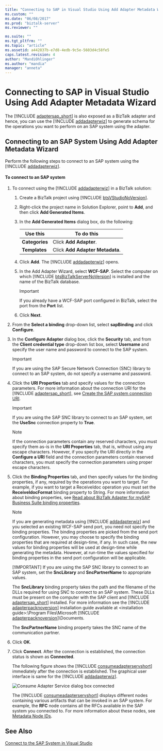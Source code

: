 ```yaml
---
title: "Connecting to SAP in Visual Studio Using Add Adapter Metadata Wizard | Microsoft Docs"
ms.custom: ""
ms.date: "06/08/2017"
ms.prod: "biztalk-server"
ms.reviewer: ""

ms.suite: ""
ms.tgt_pltfrm: ""
ms.topic: "article"
ms.assetid: a442837b-e7d8-4edb-9c5e-5603d4c58fe5
caps.latest.revision: 4
author: "MandiOhlinger"
ms.author: "mandia"
manager: "anneta"
---
```

# Connecting to SAP in Visual Studio Using Add Adapter Metadata Wizard
The [!INCLUDE [adaptersap_short](../../includes/adaptersap-short-md.md)] is also exposed as a BizTalk adapter and hence, you can use the [!INCLUDE [addadapterwiz](../../includes/addadapterwiz-md.md)] to generate schema for the operations you want to perform on an SAP system using the adapter.  

## Connecting to an SAP System Using Add Adapter Metadata Wizard  
 Perform the following steps to connect to an SAP system using the [!INCLUDE [addadapterwiz](../../includes/addadapterwiz-md.md)].  

#### To connect to an SAP system  

1. To connect using the [!INCLUDE [addadapterwiz](../../includes/addadapterwiz-md.md)] in a BizTalk solution:  

   1. Create a BizTalk project using [!INCLUDE [btsVStudioNoVersion](../../includes/btsvstudionoversion-md.md)].  

   2. Right-click the project name in Solution Explorer, point to **Add**, and then click **Add Generated Items**.  

   3. In the **Add Generated Items** dialog box, do the following:  


      |          Use this           |                  To do this                  |
      |-----------------------------|----------------------------------------------|
      | <strong>Categories</strong> |     Click <strong>Add Adapter</strong>.      |
      | <strong>Templates</strong>  | Click <strong>Add Adapter Metadata</strong>. |


   4. Click <strong>Add</strong>. The [!INCLUDE [addadapterwiz](../../includes/addadapterwiz-md.md)] opens.  

   5. In the Add Adapter Wizard, select <strong>WCF-SAP</strong>. Select the computer on which [!INCLUDE [btsBizTalkServerNoVersion](../../includes/btsbiztalkservernoversion-md.md)] is installed and the name of the BizTalk database.  

      > [!IMPORTANT]
      >  If you already have a WCF-SAP port configured in BizTalk, select the port from the **Port** list.  

   6. Click **Next**.  

2. From the **Select a binding** drop-down list, select **sapBinding** and click **Configure**.  

3. In the **Configure Adapter** dialog box, click the **Security** tab, and from the **Client credential type** drop-down list box, select **Username** and specify the user name and password to connect to the SAP system.  

   > [!IMPORTANT]
   >  If you are using the SAP Secure Network Connection (SNC) library to connect to an SAP system, do not specify a username and password.  

4. Click the <strong>URI Properties</strong> tab and specify values for the connection parameters. For more information about the connection URI for the [!INCLUDE [adaptersap_short](../../includes/adaptersap-short-md.md)], see [Create the SAP system connection URI](../../adapters-and-accelerators/adapter-sap/create-the-sap-system-connection-uri.md).  

   > [!IMPORTANT]
   >  If you are using the SAP SNC library to connect to an SAP system, set the **UseSnc** connection property to **True**.  

   > [!NOTE]
   >  If the connection parameters contain any reserved characters, you must specify them as-is in the **URI Properties** tab, that is, without using any escape characters. However, if you specify the URI directly in the **Configure a URI** field and the connection parameters contain reserved characters, you must specify the connection parameters using proper escape characters.  

5. Click the **Binding Properties** tab, and then specify values for the binding properties, if any, required by the operations you want to target. For example, if you want to target a ReceiveIdoc operation you must set the **ReceiveIdocFormat** binding property to String. For more information about binding properties, see [Read about BizTalk Adapter for mySAP Business Suite binding properties](../../adapters-and-accelerators/adapter-sap/read-about-biztalk-adapter-for-mysap-business-suite-binding-properties.md).  

   > [!NOTE]
   >  If you are generating metadata using [!INCLUDE [addadapterwiz](../../includes/addadapterwiz-md.md)] and you selected an existing WCF-SAP send port, you need not specify the binding properties. The binding properties are picked from the send port configuration. However, you may choose to specify the binding properties that are required at design-time, if any. In such case, the new values for binding properties will be used at design-time while generating the metadata. However, at run-time the values specified for binding properties in the send port configuration will be applicable.  
   > 
   > [!IMPORTANT]
   >  If you are using the SAP SNC library to connect to an SAP system, set the **SncLibrary** and **SncPartnerName** to appropriate values.  
   > 
   >  The <strong>SncLibrary</strong> binding property takes the path and the filename of the DLLs required for using SNC to connect to an SAP system. These DLLs must be present on the computer with the SAP client and [!INCLUDE [adaptersap_short](../../includes/adaptersap-short-md.md)] installed. For more information see the [!INCLUDE [adapterpacknoversion](../../includes/adapterpacknoversion-md.md)] installation guide available at \<installation guide\>:\Program Files\Microsoft [!INCLUDE [adapterpacknoversion](../../includes/adapterpacknoversion-md.md)]\Documents.  
   > 
   >  The **SncPartnerName** binding property takes the SNC name of the communication partner.  

6. Click **OK**.  

7. Click **Connect**. After the connection is established, the connection status is shown as **Connected**.  

    The following figure shows the [!INCLUDE [consumeadapterservshort](../../includes/consumeadapterservshort-md.md)] immediately after the connection is established. The graphical user interface is same for the [!INCLUDE [addadapterwiz](../../includes/addadapterwiz-md.md)].  

    ![Consume Adapter Service dialog box connected](../../adapters-and-accelerators/adapter-sap/media/00eb7c9c-3af3-4dad-8c97-2e6ae211b8f0.gif "00eb7c9c-3af3-4dad-8c97-2e6ae211b8f0")  

    The [!INCLUDE [consumeadapterservshort](../../includes/consumeadapterservshort-md.md)] displays different nodes containing various artifacts that can be invoked in an SAP system. For example, the <strong>RFC</strong> node contains all the RFCs available in the SAP system you connected to. For more information about these nodes, see [Metadata Node IDs](../../adapters-and-accelerators/adapter-sap/metadata-node-ids4.md).  

## See Also  
 [Connect to the SAP System in Visual Studio](../../adapters-and-accelerators/adapter-sap/connect-to-the-sap-system-in-visual-studio.md)